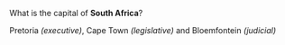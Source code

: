 What is the capital of **South Africa**?
<!--question-->
Pretoria *(executive)*, Cape Town *(legislative)* and Bloemfontein *(judicial)*